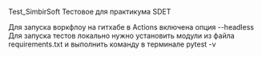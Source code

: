 Test_SimbirSoft
Тестовое для практикума SDET

Для запуска воркфлоу на гитхабе в Actions включена опция --headless
Для запуска тестов локально нужно установить модули из файла requirements.txt и выполнить команду в терминале pytest -v
